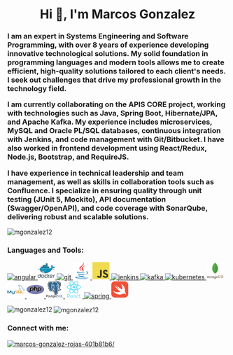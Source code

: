 <h1 align="center">Hi 👋, I'm Marcos Gonzalez</h1>
<h3 align="">I am an expert in Systems Engineering and Software Programming, with over 8 years of experience developing innovative technological solutions. My solid foundation in programming languages ​and modern tools allows me to create efficient, high-quality solutions tailored to each client's needs. I seek out challenges that drive my professional growth in the technology field.

I am currently collaborating on the APIS CORE project, working with technologies such as Java, Spring Boot, Hibernate/JPA, and Apache Kafka. My experience includes microservices, MySQL and Oracle PL/SQL databases, continuous integration with Jenkins, and code management with Git/Bitbucket. I have also worked in frontend development using React/Redux, Node.js, Bootstrap, and RequireJS.

I have experience in technical leadership and team management, as well as skills in collaboration tools such as Confluence. I specialize in ensuring quality through unit testing (JUnit 5, Mockito), API documentation (Swagger/OpenAPI), and code coverage with SonarQube, delivering robust and scalable solutions.</h3>

<p align="left"> <img src="https://komarev.com/ghpvc/?username=mgonzalez12&label=Profile%20views&color=0e75b6&style=flat" alt="mgonzalez12" /> </p>



<h3 align="left">Languages and Tools:</h3>
<p align="left"> <a href="https://angular.io" target="_blank" rel="noreferrer"> <img src="https://angular.io/assets/images/logos/angular/angular.svg" alt="angular" width="40" height="40"/> </a> <a href="https://www.docker.com/" target="_blank" rel="noreferrer"> <img src="https://raw.githubusercontent.com/devicons/devicon/master/icons/docker/docker-original-wordmark.svg" alt="docker" width="40" height="40"/> </a> <a href="https://git-scm.com/" target="_blank" rel="noreferrer"> <img src="https://www.vectorlogo.zone/logos/git-scm/git-scm-icon.svg" alt="git" width="40" height="40"/> </a> <a href="https://www.java.com" target="_blank" rel="noreferrer"> <img src="https://raw.githubusercontent.com/devicons/devicon/master/icons/java/java-original.svg" alt="java" width="40" height="40"/> </a> <a href="https://developer.mozilla.org/en-US/docs/Web/JavaScript" target="_blank" rel="noreferrer"> <img src="https://raw.githubusercontent.com/devicons/devicon/master/icons/javascript/javascript-original.svg" alt="javascript" width="40" height="40"/> </a> <a href="https://www.jenkins.io" target="_blank" rel="noreferrer"> <img src="https://www.vectorlogo.zone/logos/jenkins/jenkins-icon.svg" alt="jenkins" width="40" height="40"/> </a> <a href="https://kafka.apache.org/" target="_blank" rel="noreferrer"> <img src="https://www.vectorlogo.zone/logos/apache_kafka/apache_kafka-icon.svg" alt="kafka" width="40" height="40"/> </a> <a href="https://kubernetes.io" target="_blank" rel="noreferrer"> <img src="https://www.vectorlogo.zone/logos/kubernetes/kubernetes-icon.svg" alt="kubernetes" width="40" height="40"/> </a> <a href="https://www.mongodb.com/" target="_blank" rel="noreferrer"> <img src="https://raw.githubusercontent.com/devicons/devicon/master/icons/mongodb/mongodb-original-wordmark.svg" alt="mongodb" width="40" height="40"/> </a> <a href="https://www.mysql.com/" target="_blank" rel="noreferrer"> <img src="https://raw.githubusercontent.com/devicons/devicon/master/icons/mysql/mysql-original-wordmark.svg" alt="mysql" width="40" height="40"/> </a>   <a href="https://www.php.net" target="_blank" rel="noreferrer"> <img src="https://raw.githubusercontent.com/devicons/devicon/master/icons/php/php-original.svg" alt="php" width="40" height="40"/> </a> <a href="https://www.postgresql.org" target="_blank" rel="noreferrer"> <img src="https://raw.githubusercontent.com/devicons/devicon/master/icons/postgresql/postgresql-original-wordmark.svg" alt="postgresql" width="40" height="40"/> </a>  <a href="https://reactjs.org/" target="_blank" rel="noreferrer"> <img src="https://raw.githubusercontent.com/devicons/devicon/master/icons/react/react-original-wordmark.svg" alt="react" width="40" height="40"/> </a> <a href="https://spring.io/" target="_blank" rel="noreferrer"> <img src="https://www.vectorlogo.zone/logos/springio/springio-icon.svg" alt="spring" width="40" height="40"/> </a> <a href="https://developer.apple.com/swift/" target="_blank" rel="noreferrer"> <img src="https://raw.githubusercontent.com/devicons/devicon/master/icons/swift/swift-original.svg" alt="swift" width="40" height="40"/> </a>  </p>

<p><img align="left" src="https://github-readme-stats.vercel.app/api/top-langs?username=mgonzalez12&show_icons=true&locale=en&layout=compact" alt="mgonzalez12" /></p>

<p>&nbsp;<img align="center" src="https://github-readme-stats.vercel.app/api?username=mgonzalez12&show_icons=true&locale=en" alt="mgonzalez12" /></p>


<h3 align="left">Connect with me:</h3>
<p align="left">
<a href="https://linkedin.com/in/marcos-gonzalez-rojas-401b81b6/" target="blank"><img align="center" src="https://raw.githubusercontent.com/rahuldkjain/github-profile-readme-generator/master/src/images/icons/Social/linked-in-alt.svg" alt="marcos-gonzalez-rojas-401b81b6/" height="30" width="40" /></a>
</p>
